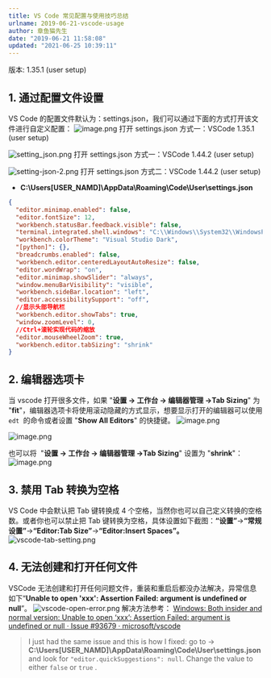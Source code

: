```yaml
---
title: VS Code 常见配置与使用技巧总结
urlname: 2019-06-21-vscode-usage
author: 章鱼猫先生
date: "2019-06-21 11:58:08"
updated: "2021-06-25 10:39:11"
---
```


版本: 1.35.1 (user setup)

## 1. 通过配置文件设置

VS Code 的配置文件默认为：settings.json，我们可以通过下面的方式打开该文件进行自定义配置：
![image.png](https://shub-1251708715.cos.ap-guangzhou.myqcloud.com/elog-cookbook-img/FiQpFgBEIolE-e8XjD_AitEdsgLL.png)
打开 settings.json 方式一：VSCode 1.35.1 (user setup)

![setting_json.png](https://shub-1251708715.cos.ap-guangzhou.myqcloud.com/elog-cookbook-img/FrWX9_lPP0-n29Fbt0YCjhH1lGCx.png)
打开 settings.json 方式一：VSCode 1.44.2 (user setup)

![setting-json-2.png](https://shub-1251708715.cos.ap-guangzhou.myqcloud.com/elog-cookbook-img/FlNR1bfqK0awTbl_v9-Ls0VBTnAM.png)
打开 settings.json 方式二：VSCode 1.44.2 (user setup)

- **C:\Users\[USER_NAMD]\AppData\Roaming\Code\User\settings.json**

```json
{
  "editor.minimap.enabled": false,
  "editor.fontSize": 12,
  "workbench.statusBar.feedback.visible": false,
  "terminal.integrated.shell.windows": "C:\\Windows\\System32\\WindowsPowerShell\\v1.0\\powershell.exe",
  "workbench.colorTheme": "Visual Studio Dark",
  "[python]": {},
  "breadcrumbs.enabled": false,
  "workbench.editor.centeredLayoutAutoResize": false,
  "editor.wordWrap": "on",
  "editor.minimap.showSlider": "always",
  "window.menuBarVisibility": "visible",
  "workbench.sideBar.location": "left",
  "editor.accessibilitySupport": "off",
  //显示头部导航栏
  "workbench.editor.showTabs": true,
  "window.zoomLevel": 0,
  //Ctrl+滚轮实现代码的缩放
  "editor.mouseWheelZoom": true,
  "workbench.editor.tabSizing": "shrink"
}
```

## 2. 编辑器选项卡

当 vscode 打开很多文件，如果 "**设置 → 工作台 → 编辑器管理 →Tab Sizing**" 为 "**fit**"，编辑器选项卡将使用滚动隐藏的方式显示，想要显示打开的编辑器可以使用 `edt`  的命令或者设置 "**Show All Editors**" 的快捷键。
![image.png](https://shub-1251708715.cos.ap-guangzhou.myqcloud.com/elog-cookbook-img/Ft_EfS30x1vrL1Ft7K6lkd_eA_YR.png)

![image.png](https://shub-1251708715.cos.ap-guangzhou.myqcloud.com/elog-cookbook-img/Fj4ZWfs1Fr8FKzr1CJT3diOfhNPn.png)

也可以将  "**设置 → 工作台 → 编辑器管理 →Tab Sizing**" 设置为 "**shrink**"：
![image.png](https://shub-1251708715.cos.ap-guangzhou.myqcloud.com/elog-cookbook-img/Fqdqhb4OB-bsYflxkB0q0zjTuVml.png)

## 3. 禁用 Tab 转换为空格

VS Code 中会默认把 Tab 键转换成 4 个空格，当然你也可以自己定义转换的空格数。或者你也可以禁止把 Tab 键转换为空格，具体设置如下截图：**“设置”**→**“常规设置”**→**“Editor:Tab Size”**→**“Editor:Insert Spaces”。**
![vscode-tab-setting.png](https://shub-1251708715.cos.ap-guangzhou.myqcloud.com/elog-cookbook-img/Fh2kGbIFaOvMRPjTwzCabQGCs0wo.png)


## 4. 无法创建和打开任何文件

VSCode 无法创建和打开任何问题文件，重装和重启后都没办法解决，异常信息如下“**Unable to open 'xxx': Assertion Failed: argument is undefined or null**”。
![vscode-open-error.png](https://shub-1251708715.cos.ap-guangzhou.myqcloud.com/elog-cookbook-img/FiK6VE11khUrbPvNtU-YYLOIRfUt.png)
解决方法参考：
[Windows: Both insider and normal version: Unable to open ‘xxx’: Assertion Failed: argument is undefined or null · Issue #93679 · microsoft/vscode](https://github.com/microsoft/vscode/issues/93679)

> I just had the same issue and this is how I fixed:
> go to -> **C:\Users\[USER_NAMD]\AppData\Roaming\Code\User\settings.json**
> and look for `"editor.quickSuggestions": null`. Change the value to either `false` or `true` .
